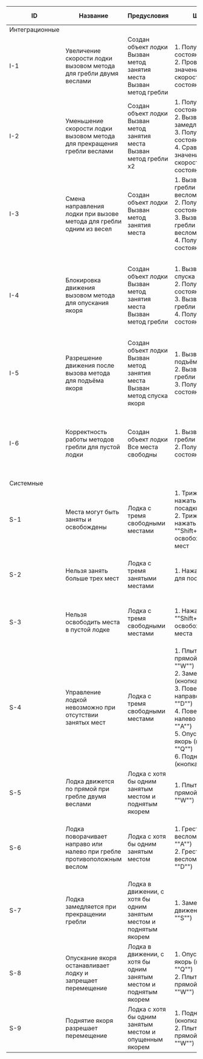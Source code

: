 | ID             | Название                                                                 | Предусловия                                                                    | Шаги                                                                                                                                                                                                                   | Ожидаемый результат                                                                                                                 |
|----------------|--------------------------------------------------------------------------|--------------------------------------------------------------------------------|------------------------------------------------------------------------------------------------------------------------------------------------------------------------------------------------------------------------|-------------------------------------------------------------------------------------------------------------------------------------|
| Интеграционные |                                                                          |                                                                                |                                                                                                                                                                                                                        |                                                                                                                                     |
| I-1            | Увеличение скорости лодки вызовом метода для гребли двумя веслами        | Создан объект лодки<br>Вызван метод занятия места<br>Вызван метод гребли       | 1. Получить состояние лодки<br>2. Проверить значения скорости и состояния весел                                                                                                                                        | Скорость лодки повышается, состояние вёсел ""гребля""                                                                               |
| I-2            | Уменьшение скорости лодки вызовом метода для прекращения гребли веслами  | Создан объект лодки<br>Вызван метод занятия места<br>Вызван метод гребли x2    | 1. Получить состояние лодки<br>2. Вызвать метод замедления<br>3. Получить состояние лодки<br>4. Сравнить значения скорости и состояния весел                                                                           | Скорость уменьшилась, состояние вёсел изменилось на ""бездействие""                                                                 |
| I-3            | Смена направления лодки при вызове метода для гребли одним из весел      | Создан объект лодки<br>Вызван метод занятия места                              | 1. Вызвать метод гребли левым веслом<br>2. Получить состояние лодки<br>3. Вызвать метод гребли правым веслом<br>4. Получить состояние лодки                                                                            | В первом случае значение направления ""влево"", во втором -- ""вправо""                                                             |
| I-4            | Блокировка движения вызовом метода для опускания якоря                   | Создан объект лодки<br>Вызван метод занятия места<br>Вызван метод гребли       | 1. Вызвать метод спуска якоря<br>2. Получить состояние лодки<br>3. Вызвать метод гребли<br>4. Получить состояние лодки                                                                                                 | Скорость изменилась на ноль, затем получено предупреждение о невозможности движения при опущенном якоре (скорость осталась нулевой) |
| I-5            | Разрешение движения после вызова метода для подъёма якоря                | Создан объект лодки<br>Вызван метод занятия места<br>Вызван метод спуска якоря | 1. Вызвать метод подъёма якоря<br>2. Вызвать метод гребли<br>3. Получить состояние лодки                                                                                                                               | Скорость не нулевая, состояние весел ""гребля""                                                                                     |
| I-6            | Корректность работы методов гребли для пустой лодки                      | Создан объект лодки<br>Все места свободны                                      | 1. Вызвать метод гребли<br>2. Получить состояние лодки                                                                                                                                                                 | Скорость лодки не изменилась, получено предупреждение о невозмоожности движения с опущенным якорем                                  |
| Системные      |                                                                          |                                                                                |                                                                                                                                                                                                                        |                                                                                                                                     |
| S-1            | Места могут быть заняты и освобождены                                    | Лодка с тремя свободными местами                                               | 1. Трижды нажать ""E"" для посадки<br>2. Трижды нажать ""Shift+E"" для освобождения мест                                                                                                                               | Места успешно заняты, затем особождены.<br>Занятые места визуально отличаются от пустых                                             |
| S-2            | Нельзя занять больше трех мест                                           | Лодка с тремя занятыми местами                                                 | 1. Нажать ""E"" для посадки                                                                                                                                                                                            | Получено предупреждение, что все места заняты. Количество мест не изменилось                                                        |
| S-3            | Нельзя освободить места в пустой лодке                                   | Лодка с тремя свободными местами                                               | 1. Нажать ""Shift+E"" для освобождения места                                                                                                                                                                           | Получено предупреждение, что все места и так свободны. Количество мест не изменилось                                                |
| S-4            | Управление лодкой невозможно при отсутствии занятых мест                 | Лодка с тремя свободными местами                                               | 1. Плыть по прямой (кнопка ""W"")<br>2. Замедлиться (кнопка ""S"")<br>3. Повернуть направо (кнопка ""D"")<br>4. Повернуть налево (кнопка ""A"")<br>5. Опустить якорь (кнопка ""Q"")<br>6. Поднять якорь (кнопка ""Q"") | Полуено предупреждение об отсутствии людей в лодке. Взаимодействие с якорем и движение лодки невозможны                             |
| S-5            | Лодка движется по прямой при гребле двумя веслами                        | Лодка с хотя бы одним занятым местом и поднятым якорем                         | 1. Плыть по прямой (кнопка ""W"")<br>                                                                                                                                                                                  | Скорость лодки увеличивается, направление ""прямо""                                                                                 |
| S-6            | Лодка поворачивает направо или налево при гребле противоположным веслом  | Лодка с хотя бы одним занятым местом                                           | 1. Грести правым веслом  (кнопка ""A"")<br>2. Грести левым веслом  (кнопка ""D"")                                                                                                                                      | Лодка поворачивается налево (двигается правое весло), затем направо (двигается левое весло).                                        |
| S-7            | Лодка замедляется при прекращении гребли                                 | Лодка в движении, с хотя бы одним занятым местом и поднятым якорем             | 1. Замедлить движение(конпка ""S"")                                                                                                                                                                                    | Скорость лодки уменьшается                                                                                                          |
| S-8            | Опускание якоря останавливает лодку и запрещает перемещение              | Лодка в движении, с хотя бы одним занятым местом и поднятым якорем             | 1. Опустить якорь (кнопка ""Q"")<br>2. Плыть по прямой (кнопка ""W"")                                                                                                                                                  | Лодка остановилась, гребля не увеличивает скорость                                                                                  |
| S-9            | Поднятие якоря разрешает перемещение                                     | Лодка с хотя бы одним занятым местом и опущенным якорем                        | 1. Поднять якорь (кнопка ""Q"")<br>2. Плыть по прямой (кнопка ""W"")                                                                                                                                                   | Лодка пришла в движение                                                                                                             |
